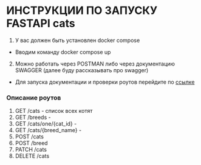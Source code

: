 # ИНСТРУКЦИИ ПО ЗАПУСКУ FASTAPI cats

1. У вас должен быть установлен docker compose
  - Вводим команду docker compose up
2. Можно работать через POSTMAN либо через документацию SWAGGER (далее буду рассказывать про swagger)
  - Для запуска документации и проверки роутов перейдите по [ссылкe](http://127.0.0.1:5000/docs)

### Описание роутов
1. GET /cats - список всех котят
2. GET /breeds -
3. GET /cats/one/{cat_id} -
4. GET /cats/{breed_name} -
5. POST /cats
6. POST /breed
7. PATCH /cats
8. DELETE /cats
